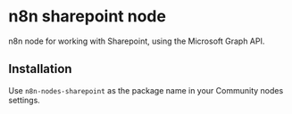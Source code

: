 # n8n sharepoint node

n8n node for working with Sharepoint, using the Microsoft Graph API.

## Installation

Use `n8n-nodes-sharepoint` as the package name in your Community nodes settings.
